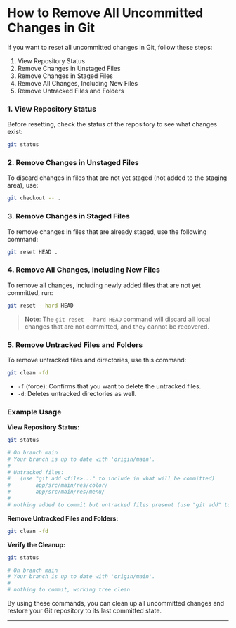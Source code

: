 
# How to Remove All Uncommitted Changes in Git

If you want to reset all uncommitted changes in Git, follow these steps:

1. View Repository Status
2. Remove Changes in Unstaged Files
3. Remove Changes in Staged Files
4. Remove All Changes, Including New Files
5. Remove Untracked Files and Folders

### 1. View Repository Status

Before resetting, check the status of the repository to see what changes exist:

```bash
git status
```

### 2. Remove Changes in Unstaged Files

To discard changes in files that are not yet staged (not added to the staging area), use:

```bash
git checkout -- .
```

### 3. Remove Changes in Staged Files

To remove changes in files that are already staged, use the following command:

```bash
git reset HEAD .
```

### 4. Remove All Changes, Including New Files

To remove all changes, including newly added files that are not yet committed, run:

```bash
git reset --hard HEAD
```

> **Note**: The `git reset --hard HEAD` command will discard all local changes that are not committed, and they cannot be recovered.

### 5. Remove Untracked Files and Folders

To remove untracked files and directories, use this command:

```bash
git clean -fd
```

- `-f` (force): Confirms that you want to delete the untracked files.
- `-d`: Deletes untracked directories as well.

### Example Usage

**View Repository Status:**

```bash
git status
```

```bash
# On branch main
# Your branch is up to date with 'origin/main'.
#
# Untracked files:
#   (use "git add <file>..." to include in what will be committed)
#        app/src/main/res/color/
#        app/src/main/res/menu/
#
# nothing added to commit but untracked files present (use "git add" to track)
```

**Remove Untracked Files and Folders:**

```bash
git clean -fd
```

**Verify the Cleanup:**

```bash
git status
```

```bash
# On branch main
# Your branch is up to date with 'origin/main'.
#
# nothing to commit, working tree clean
```

By using these commands, you can clean up all uncommitted changes and restore your Git repository to its last committed state.

--- 